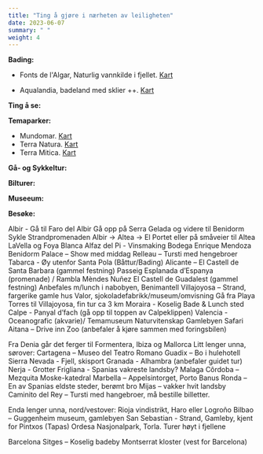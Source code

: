 ```yaml
---
title: "Ting å gjøre i nærheten av leiligheten"
date: 2023-06-07
summary: " "
weight: 4
---
```


**Bading:**

* Fonts de l'Algar, Naturlig vannkilde i fjellet. [Kart](https://goo.gl/maps/gq3qM8kzSo37dsMM6)

* Aqualandia, badeland med sklier ++. [Kart](https://goo.gl/maps/bccgvE35k5MfkgXD9)

**Ting å se:**



**Temaparker:**
* Mundomar. [Kart](https://goo.gl/maps/SKgs9JLnwhggBcM7A)
* Terra Natura. [Kart](https://goo.gl/maps/gVqjRmCC8chGNGNHA)
* Terra Mitica. [Kart](https://goo.gl/maps/pBjs6bfwn7RapkJN9)

**Gå- og Sykkeltur:**



**Bilturer:**


**Museeum:**


**Besøke:**




Albir -		Gå til Faro del Albir
		Gå opp på Serra Gelada og videre til Benidorm
Sykle Strandpromenaden Albir -> Altea -> El Portet eller på småveier til Altea LaVella og Foya Blanca
Alfaz del Pi -	Vinsmaking Bodega Enrique Mendoza 
Benidorm Palace – Show med middag
Relleau – 	Tursti med hengebroer 
Tabarca - 	Øy utenfor Santa Pola (Båttur/Bading)
Alicante – 	El Castell de Santa Barbara (gammel festning)
		Passeig Esplanada d’Espanya (promenade) / Rambla Mèndes Nuñez
El Castell de Guadalest (gammel festning) Anbefales m/lunch i nabobyen, Benimantell
Villajoyosa – 	Strand, fargerike gamle hus
Valor, sjokoladefabrikk/museum/omvisning
Gå fra Playa Torres til Villajoyosa, fin tur ca 3 km
Moraira - 	Koselig Bade & Lunch sted
Calpe -		Panyal d’fach (gå opp til toppen av Calpeklippen)
Valencia - 	Oceanografic (akvarie)/ Temamuseum Naturvitenskap
		Gamlebyen
Safari Aitana – Drive inn Zoo (anbefaler å kjøre sammen med foringsbilen)

Fra Denia går det ferger til Formentera, Ibiza og Mallorca
Litt lenger unna, sørover:
Cartagena – Museo del Teatro Romano
Guadix – Bo i hulehotell
Sierra Nevada - Fjell, skisport
Granada -	 Alhambra (anbefaler guidet tur)
Nerja -		Grotter
Frigliana -	Spanias vakreste landsby?
Malaga
Côrdoba – Mezquita Moske-katedral 
Marbella – Appelsintorget, Porto Banus
Ronda – En av Spanias eldste steder, berømt bro
Mijas – vakker hvit landsby
Caminito del Rey – Tursti med hangebroer, må bestille billetter.

Enda lenger unna, nord/vestover:
Rioja vindistrikt, Haro eller Logroño
Bilbao – Guggenheim museum, gamlebyen
San Sebastian - Strand, Gamleby, kjent for Pintxos (Tapas)
Ordesa Nasjonalpark, Torla. Turer høyt i fjellene

Barcelona
Sitges – Koselig badeby
Montserrat kloster (vest for Barcelona)
